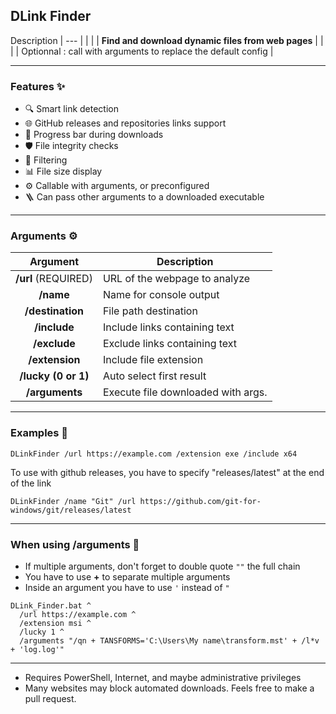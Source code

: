  ## **DLink Finder**

 Description
|                           ---                         |
|                                                       |
|   **Find and download dynamic files from web pages**  |
|                                                       |
|   Optionnal : call with arguments to replace the default config   |

--------------------

### Features ✨ 

- 🔍 Smart link detection
- 🌐 GitHub releases and repositories links support
- 🔄 Progress bar during downloads
- 🛡️ File integrity checks
- 🎯 Filtering
- 📊 File size display
- ⚙️ Callable with arguments, or preconfigured
- 🪜 Can pass other arguments to a downloaded executable

--------------------

### Arguments ⚙️

|  Argument  | Description                                    |
|:----------:|------------------------------------------------|
| **/url** (REQUIRED) | URL of the webpage to analyze         |
| **/name**           | Name for console output               |
| **/destination**    | File path destination                 |
| **/include**        | Include links containing text         |
| **/exclude**        | Exclude links containing text         |
| **/extension**      | Include file extension                |
| **/lucky (0 or 1)** | Auto select first result              |
| **/arguments**      | Execute file downloaded with args.    |

--------------------

### Examples 📝
`DLinkFinder /url https://example.com /extension exe /include x64`

To use with github releases, you have to specify "releases/latest" at the end of the link

`DLinkFinder /name "Git" /url https://github.com/git-for-windows/git/releases/latest`

--------------------

### When using /arguments 🔧
- If multiple arguments, don't forget to double quote `""` the full chain
- You have to use **+** to separate multiple arguments 
- Inside an argument you have to use `'` instead of `"`

```
DLink_Finder.bat ^
  /url https://example.com ^
  /extension msi ^
  /lucky 1 ^
  /arguments "/qn + TANSFORMS='C:\Users\My name\transform.mst' + /l*v + 'log.log'"
```

--------------------

- Requires PowerShell, Internet, and maybe administrative privileges
- Many websites may block automated downloads. Feels free to make a pull request.
